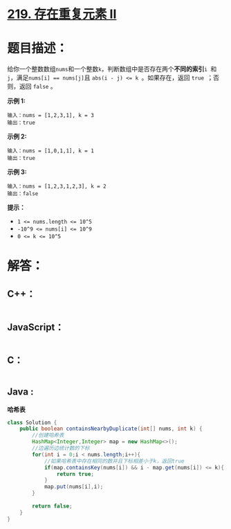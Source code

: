# [219. 存在重复元素 II](https://leetcode-cn.com/problems/contains-duplicate-ii/)

# 题目描述：

给你一个整数数组`nums`和一个整数`k`，判断数组中是否存在两个**不同的索引**`i `和 `j`，满足`nums[i] == nums[j]`且 `abs(i - j) <= k `。如果存在，返回 `true `；否则，返回 `false` 。



**示例 1:**

```
输入：nums = [1,2,3,1], k = 3
输出：true
```

 **示例 2:**

```
输入：nums = [1,0,1,1], k = 1
输出：true
```

 **示例 3:**

```
输入：nums = [1,2,3,1,2,3], k = 2
输出：false
```

**提示：**

- `1 <= nums.length <= 10^5`
- `-10^9 <= nums[i] <= 10^9`
- `0 <= k <= 10^5`

# 解答：

## C++：

```cpp

```

## JavaScript：

```javascript

```

## C：

```c

```

## Java :

**哈希表**

```java
class Solution {
    public boolean containsNearbyDuplicate(int[] nums, int k) { 
        //创建哈希表
        HashMap<Integer,Integer> map = new HashMap<>();
        //边遍历边统计数的下标
        for(int i = 0;i < nums.length;i++){
            //如果哈希表中存在相同的数并且下标相差小于k，返回true
            if(map.containsKey(nums[i]) && i - map.get(nums[i]) <= k){
                return true;
            }
            map.put(nums[i],i);
        }
        
        return false;
    }
}
```

